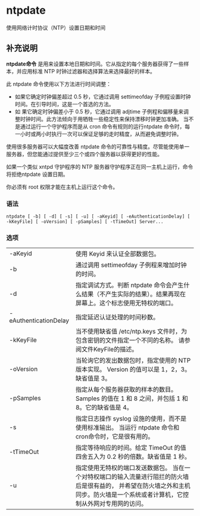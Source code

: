 ntpdate
===

使用网络计时协议（NTP）设置日期和时间

## 补充说明

**ntpdate命令** 是用来设置本地日期和时间。它从指定的每个服务器获得了一些样本，并应用标准 NTP 时钟过滤器和选择算法来选择最好的样本。

此 ntpdate 命令使用以下方法进行时间调整：

*   如果它确定时钟偏差超过 0.5 秒，它通过调用 settimeofday 子例程设置时钟时间。在引导时间，这是一个首选的方法。
*   如 果它确定时钟偏差小于 0.5 秒，它通过调用 adjtime 子例程和偏移量来调整时钟时间。此方法倾向于用牺牲一些稳定性来保持漂移时钟更加准确。 当不是通过运行一个守护程序而是从 cron 命令有规则的运行ntpdate 命令时，每一小时或两小时执行一次可以保证足够的走时精度，从而避免调整时钟。

使用很多服务器可以大幅度改善 ntpdate 命令的可靠性与精度。尽管能使用单一服务器，但您能通过提供至少三个或四个服务器以获得更好的性能。

如果一个类似 xntpd 守护程序的 NTP 服务器守护程序正在同一主机上运行，命令将拒绝ntpdate 设置日期。

你必须有 root 权限才能在主机上运行这个命令。

###  语法

```shell
ntpdate [ -b] [ -d] [ -s] [ -u] [ -aKeyid] [ -eAuthenticationDelay] [ -kKeyFile] [ -oVersion] [ -pSamples] [ -tTimeOut] Server...
```

###  选项

<table>
<tbody>
<tr>
<td>-aKeyid</td>
<td>使用 Keyid 来认证全部数据包。</td>
</tr>
<tr>
<td>-b</td>
<td>通过调用 settimeofday 子例程来增加时钟的时间。</td>
</tr>
<tr>
<td>-d</td>
<td>指定调试方式。判断 ntpdate 命令会产生什么结果（不产生实际的结果）。结果再现在屏幕上。这个标志使用无特权的端口。</td>
</tr>
<tr>
<td>-eAuthenticationDelay</td>
<td>指定延迟认证处理的时间秒数。</td>
</tr>
<tr>
<td>-kKeyFile</td>
<td>当不使用缺省值 /etc/ntp.keys 文件时，为包含密钥的文件指定一个不同的名称。 请参阅文件KeyFile的描述。</td>
</tr>
<tr>
<td>-oVersion</td>
<td>当轮询它的发出数据包时，指定使用的 NTP 版本实现。 Version 的值可以是 1，2，3。缺省值是 3。</td>
</tr>
<tr>
<td>-pSamples</td>
<td>指定从每个服务器获取的样本的数目。 Samples 的值在 1 和 8 之间，并包括 1 和 8。它的缺省值是 4。</td>
</tr>
<tr>
<td>-s</td>
<td>指定日志操作 syslog 设施的使用，而不是使用标准输出。 当运行 ntpdate 命令和 cron命令时，它是很有用的。</td>
</tr>
<tr>
<td>-tTimeOut</td>
<td>指定等待响应的时间。给定 TimeOut 的值四舍五入为 0.2 秒的倍数。缺省值是 1 秒。</td>
</tr>
<tr>
<td>-u</td>
<td>指定使用无特权的端口发送数据包。 当在一个对特权端口的输入流量进行阻拦的防火墙后是很有益的， 并希望在防火墙之外和主机同步。防火墙是一个系统或者计算机，它控制从外网对专用网的访问。</td>
</tr>
</tbody>
</table>


<!-- Linux命令行搜索引擎：https://github.com/wsdo/linux-complete-guide.git -->
